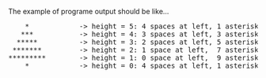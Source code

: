 The example of programe output should be like...
<pre>
    *            -> height = 5: 4 spaces at left, 1 asterisk
   ***           -> height = 4: 3 spaces at left, 3 asterisks
  *****          -> height = 3: 2 spaces at left, 5 asterisks
 *******         -> height = 2: 1 space at left,  7 asterisks
*********        -> height = 1: 0 space at left,  9 asterisks
    *            -> height = 0: 4 spaces at left, 1 asterisk
</pre>
